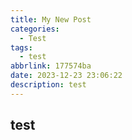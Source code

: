 ```yaml
---
title: My New Post
categories:
  - Test
tags:
  - test
abbrlink: 177574ba
date: 2023-12-23 23:06:22
description: test
---
```


## test

